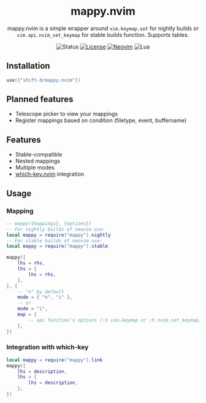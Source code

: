 <div align="center">

# mappy.nvim

mappy.nvim is a simple wrapper around `vim.keymap.set` for nightly builds or `vim.api.nvim_set_keymap` for stable builds function. Supports tables.

![Status](https://img.shields.io/badge/status-WIP-informational?style=flat-square&logo=github)
[![License](https://img.shields.io/github/license/shift-d/mappy.nvim?style=flat-square)](https://github.com/shift-d/mappy.nvim/blob/main/license)
[![Neovim](https://img.shields.io/badge/Neovim-57A143?logo=neovim&logoColor=white&style=flat-square)](https://github.com/neovim/neovim)
![Lua](https://img.shields.io/badge/Lua-2C2D72?style=flat-square&logo=lua&logoColor=white)
</div>

## Installation

```lua
use({"shift-d/mappy.nvim"})
```

## Planned features

- Telescope picker to view your mappings
- Register mappings based on condition (filetype, event, buffername)

## Features

- Stable-compatible
- Nested mappings
- Multiple modes
- [which-key.nvim](https://github.com/folke/which-key.nvim) integration

## Usage

### Mapping
```lua
-- mappy({mappings}, {options})
-- For nightly builds of neovim use:
local mappy = require("mappy").nightly
-- For stable builds of neovim use:
local mappy = require("mappy").stable

mappy({
    lhs = rhs,
    lhs = {
        lhs = rhs,
    },
}, {
    -- "n" by default
    mode = { "n", "i" },
    -- or
    mode = "i",
    map = {
        -- api function's options (:h vim.keymap or :h nvim_set_keymap)
    },
})
```

### Integration with which-key
```lua
local mappy = require("mappy").link
mappy({
    lhs = description,
    lhs = {
        lhs = description,
    },
})
```
